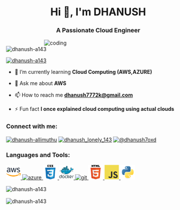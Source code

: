<h1 align="center">Hi 👋, I'm DHANUSH</h1>
<h3 align="center">A Passionate Cloud Engineer</h3>
<img align="right" alt="coding" width="400" src="https://media2.giphy.com/media/v1.Y2lkPTc5MGI3NjExZ3htN3VqMDYxbjJvMTJ1b245ZzRiaXZheWd5cXRzd2x1OXQ1OGg0byZlcD12MV9pbnRlcm5hbF9naWZfYnlfaWQmY3Q9Zw/fAmnJKCwuXtDiEhNwg/giphy.gif

<p align="left"> <img src="https://komarev.com/ghpvc/?username=dhanush-a143&label=Profile%20views&color=0e75b6&style=flat" alt="dhanush-a143" /> </p>

<p align="left"> <a href="https://github.com/ryo-ma/github-profile-trophy"><img src="https://github-profile-trophy.vercel.app/?username=dhanush-a143" alt="dhanush-a143" /></a> </p>

- 🌱 I’m currently learning **Cloud Computing (AWS,AZURE)**

- 💬 Ask me about **AWS**

- 📫 How to reach me **dhanush7772k@gmail.com**

- ⚡ Fun fact **I once explained cloud computing using actual clouds**

<h3 align="left">Connect with me:</h3>
<p align="left">
<a href="https://linkedin.com/in/dhanush-allimuthu" target="blank"><img align="center" src="https://raw.githubusercontent.com/rahuldkjain/github-profile-readme-generator/master/src/images/icons/Social/linked-in-alt.svg" alt="dhanush-allimuthu" height="30" width="40" /></a>
<a href="https://instagram.com/dhanush_lonely_143" target="blank"><img align="center" src="https://raw.githubusercontent.com/rahuldkjain/github-profile-readme-generator/master/src/images/icons/Social/instagram.svg" alt="dhanush_lonely_143" height="30" width="40" /></a>
<a href="https://auth.geeksforgeeks.org/user/@dhanush7oxd" target="blank"><img align="center" src="https://raw.githubusercontent.com/rahuldkjain/github-profile-readme-generator/master/src/images/icons/Social/geeks-for-geeks.svg" alt="@dhanush7oxd" height="30" width="40" /></a>
</p>

<h3 align="left">Languages and Tools:</h3>
<p align="left"> <a href="https://aws.amazon.com" target="_blank" rel="noreferrer"> <img src="https://raw.githubusercontent.com/devicons/devicon/master/icons/amazonwebservices/amazonwebservices-original-wordmark.svg" alt="aws" width="40" height="40"/> </a> <a href="https://azure.microsoft.com/en-in/" target="_blank" rel="noreferrer"> <img src="https://www.vectorlogo.zone/logos/microsoft_azure/microsoft_azure-icon.svg" alt="azure" width="40" height="40"/> </a> <a href="https://www.w3schools.com/css/" target="_blank" rel="noreferrer"> <img src="https://raw.githubusercontent.com/devicons/devicon/master/icons/css3/css3-original-wordmark.svg" alt="css3" width="40" height="40"/> </a> <a href="https://www.docker.com/" target="_blank" rel="noreferrer"> <img src="https://raw.githubusercontent.com/devicons/devicon/master/icons/docker/docker-original-wordmark.svg" alt="docker" width="40" height="40"/> </a> <a href="https://git-scm.com/" target="_blank" rel="noreferrer"> <img src="https://www.vectorlogo.zone/logos/git-scm/git-scm-icon.svg" alt="git" width="40" height="40"/> </a> <a href="https://www.w3.org/html/" target="_blank" rel="noreferrer"> <img src="https://raw.githubusercontent.com/devicons/devicon/master/icons/html5/html5-original-wordmark.svg" alt="html5" width="40" height="40"/> </a> <a href="https://developer.mozilla.org/en-US/docs/Web/JavaScript" target="_blank" rel="noreferrer"> <img src="https://raw.githubusercontent.com/devicons/devicon/master/icons/javascript/javascript-original.svg" alt="javascript" width="40" height="40"/> </a> <a href="https://www.python.org" target="_blank" rel="noreferrer"> <img src="https://raw.githubusercontent.com/devicons/devicon/master/icons/python/python-original.svg" alt="python" width="40" height="40"/> </a> </p>

<p><img align="center" src="https://github-readme-stats.vercel.app/api/top-langs?username=dhanush-a143&show_icons=true&locale=en&layout=compact" alt="dhanush-a143" /></p>

<p><img align="center" src="https://github-readme-streak-stats.herokuapp.com/?user=dhanush-a143&" alt="dhanush-a143" /></p>

